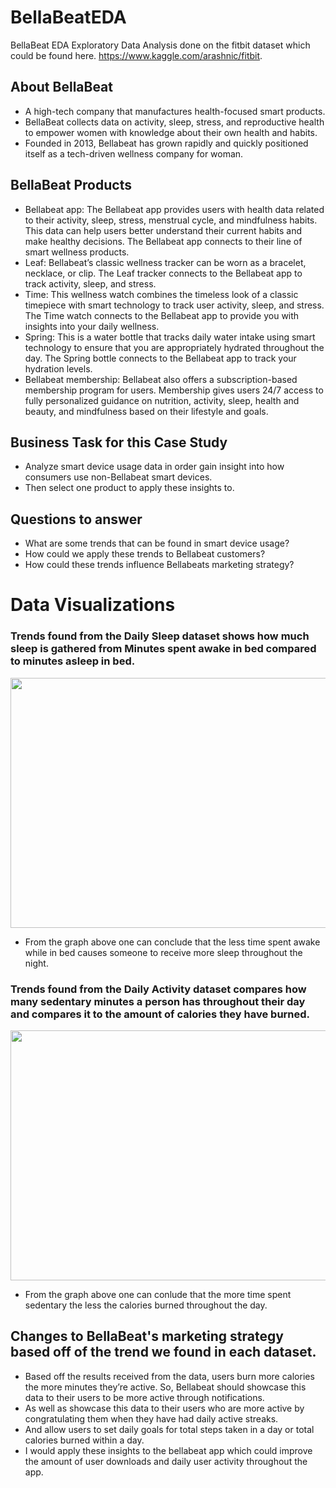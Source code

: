 # BellaBeatEDA
BellaBeat EDA
  Exploratory Data Analysis done on the fitbit dataset which could be found here. https://www.kaggle.com/arashnic/fitbit.
  
## About BellaBeat
  * A high-tech company that manufactures health-focused smart products.<br>
  * BellaBeat collects data on activity, sleep, stress, and reproductive health to empower women with knowledge about their own health and habits.<br>
  * Founded in 2013, Bellabeat has grown rapidly and quickly positioned itself as a tech-driven wellness company for woman.<br>

## BellaBeat Products
 * Bellabeat app: The Bellabeat app provides users with health data related to their activity, sleep, stress,
menstrual cycle, and mindfulness habits. This data can help users better understand their current habits and
make healthy decisions. The Bellabeat app connects to their line of smart wellness products.
 * Leaf: Bellabeat’s classic wellness tracker can be worn as a bracelet, necklace, or clip. The Leaf tracker connects
to the Bellabeat app to track activity, sleep, and stress.
 * Time: This wellness watch combines the timeless look of a classic timepiece with smart technology to track user
activity, sleep, and stress. The Time watch connects to the Bellabeat app to provide you with insights into your
daily wellness.
 * Spring: This is a water bottle that tracks daily water intake using smart technology to ensure that you are
appropriately hydrated throughout the day. The Spring bottle connects to the Bellabeat app to track your
hydration levels.
 * Bellabeat membership: Bellabeat also offers a subscription-based membership program for users.
Membership gives users 24/7 access to fully personalized guidance on nutrition, activity, sleep, health and
beauty, and mindfulness based on their lifestyle and goals.

## Business Task for this Case Study
  * Analyze smart device usage data in order gain insight into how consumers use non-Bellabeat smart devices.<br>
  * Then select one product to apply these insights to.<br>

## Questions to answer
  * What are some trends that can be found in smart device usage?<br>
  * How could we apply these trends to Bellabeat customers?<br>
  * How could these trends influence Bellabeats marketing strategy?<br>

# Data Visualizations
 ### Trends found from the Daily Sleep dataset shows how much sleep is gathered from Minutes spent awake in bed compared to minutes asleep in bed. 
<img src="https://user-images.githubusercontent.com/17136640/152039118-908db50d-9b3d-4224-8866-7297c95b9f98.jpeg" width="600" height ="400">

 * From the graph above one can conclude that the less time spent awake while in bed causes someone to receive more sleep throughout the night.

 ### Trends found from the Daily Activity dataset compares how many sedentary minutes a person has throughout their day and compares it to the amount of calories they have burned.
<img src="https://user-images.githubusercontent.com/17136640/152040026-8c27947f-8f06-4cf9-a204-6541dd38e0e6.jpeg" width="600" height ="400">

  * From the graph above one can conlude that the more time spent sedentary the less the calories burned throughout the day.
 
 ## Changes to BellaBeat's marketing strategy based off of the trend we found in each dataset.
  * Based off the results received from the data, users burn more calories the more minutes they’re active. So, Bellabeat should showcase this data to their users to be more active through notifications.
  * As well as showcase this data to their users who are more active by congratulating them when they have had daily active streaks.
  * And allow users to set daily goals for total steps taken in a day or total calories burned within a day.
  * I would apply these insights to the bellabeat app which could improve the amount of user downloads and daily user activity throughout the app.

